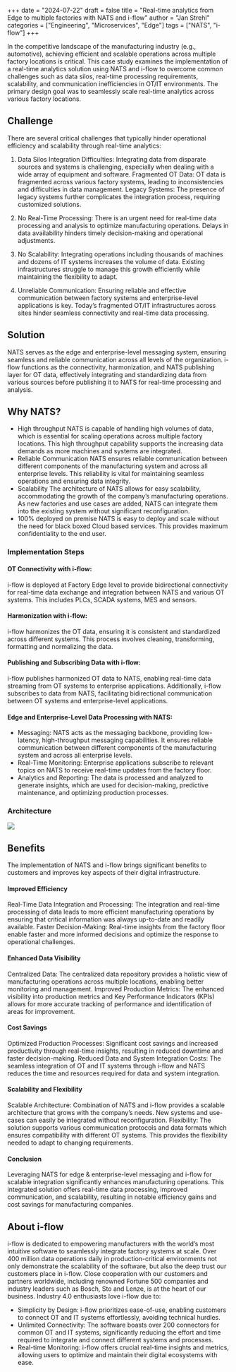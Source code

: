 +++
date = "2024-07-22"
draft = false
title = "Real-time analytics from Edge to multiple factories with NATS and i-flow"
author = "Jan Strehl"
categories = ["Engineering", "Microservices", "Edge"]
tags = ["NATS", "i-flow"]
+++


In the competitive landscape of the manufacturing industry (e.g., automotive), achieving efficient and scalable operations across multiple factory locations is critical. This case study examines the implementation of a real-time analytics solution using NATS and i-flow to overcome common challenges such as data silos, real-time processing requirements, scalability, and communication inefficiencies in OT/IT environments. The primary design goal was to seamlessly scale real-time analytics across various factory locations.


## Challenge
There are several critical challenges that typically hinder operational efficiency and scalability through real-time analytics:

1. Data Silos
Integration Difficulties: Integrating data from disparate sources and systems is challenging, especially when dealing with a wide array of equipment and software.
Fragmented OT Data: OT data is fragmented across various factory systems, leading to inconsistencies and difficulties in data management.
Legacy Systems: The presence of legacy systems further complicates the integration process, requiring customized solutions.

2. No Real-Time Processing: There is an urgent need for real-time data processing and analysis to optimize manufacturing operations. Delays in data availability hinders timely decision-making and operational adjustments.

3. No Scalability: Integrating operations including thousands of machines and dozens of IT systems increases the volume of data. Existing infrastructures struggle to manage this growth efficiently while maintaining the flexibility to adapt.

4. Unreliable Communication: Ensuring reliable and effective communication between factory systems and enterprise-level applications is key. Today’s fragmented OT/IT infrastructures across sites hinder seamless connectivity and real-time data processing.


## Solution
NATS serves as the edge and enterprise-level messaging system, ensuring seamless and reliable communication across all levels of the organization. i-flow functions as the connectivity, harmonization, and NATS publishing layer for OT data, effectively integrating and standardizing data from various sources before publishing it to NATS for real-time processing and analysis.

## Why NATS?
* High throughput
NATS is capable of handling high volumes of data, which is essential for scaling operations across multiple factory locations. This high throughput capability supports the increasing data demands as more machines and systems are integrated.
* Reliable Communication
NATS ensures reliable communication between different components of the manufacturing system and across all enterprise levels. This reliability is vital for maintaining seamless operations and ensuring data integrity.
* Scalability
The architecture of NATS allows for easy scalability, accommodating the growth of the company’s manufacturing operations. As new factories and use cases are added, NATS can integrate them into the existing system without significant reconfiguration.
* 100% deployed on premise
NATS is easy to deploy and scale without the need for black boxed Cloud based services. This provides maximum confidentiality to the end user.

### Implementation Steps
#### OT Connectivity with i-flow: 
i-flow is deployed at Factory Edge level to provide bidirectional connectivity for real-time data exchange and integration between NATS and various OT systems. This includes PLCs, SCADA systems, MES and sensors.
#### Harmonization with i-flow: 
i-flow harmonizes the OT data, ensuring it is consistent and standardized across different systems. This process involves cleaning, transforming, formatting and normalizing the data.
#### Publishing and Subscribing Data with i-flow: 
i-flow publishes harmonized OT data to NATS, enabling real-time data streaming from OT systems to enterprise applications. Additionally, i-flow subscribes to data from NATS, facilitating bidirectional communication between OT systems and enterprise-level applications.
#### Edge and Enterprise-Level Data Processing with NATS:
* Messaging: NATS acts as the messaging backbone, providing low-latency, high-throughput messaging capabilities. It ensures reliable communication between different components of the manufacturing system and across all enterprise levels.
* Real-Time Monitoring: Enterprise applications subscribe to relevant topics on NATS to receive real-time updates from the factory floor.
* Analytics and Reporting: The data is processed and analyzed to generate insights, which are used for decision-making, predictive maintenance, and optimizing production processes.

### Architecture

<img src="/img/blog/i-flow_blog_arch.png">

## Benefits
The implementation of NATS and i-flow brings significant benefits to customers and improves key aspects of their digital infrastructure.

#### Improved Efficiency
Real-Time Data Integration and Processing: The integration and real-time processing of data leads to more efficient manufacturing operations by ensuring that critical information was always up-to-date and readily available.
Faster Decision-Making: Real-time insights from the factory floor enable faster and more informed decisions and optimize the response to operational challenges.

#### Enhanced Data Visibility
Centralized Data: The centralized data repository provides a holistic view of manufacturing operations across multiple locations, enabling better monitoring and management.
Improved Production Metrics: The enhanced visibility into production metrics and Key Performance Indicators (KPIs) allows for more accurate tracking of performance and identification of areas for improvement.

#### Cost Savings
Optimized Production Processes: Significant cost savings and increased productivity through real-time insights, resulting in reduced downtime and faster decision-making.
Reduced Data and System Integration Costs: The seamless integration of OT and IT systems through i-flow and NATS reduces the time and resources required for data and system integration.

#### Scalability and Flexibility
Scalable Architecture: Combination of NATS and i-flow provides a scalable architecture that grows with the company’s needs. New systems and use-cases can easily be integrated without reconfiguration.
Flexibility: The solution supports various communication protocols and data formats which ensures compatibility with different OT systems. This provides the flexibility needed to adapt to changing requirements.

#### Conclusion
Leveraging NATS for edge & enterprise-level messaging and i-flow for scalable integration significantly enhances manufacturing operations. This integrated solution offers real-time data processing, improved communication, and scalability, resulting in notable efficiency gains and cost savings for manufacturing companies.


## About i-flow
i-flow is dedicated to empowering manufacturers with the world’s most intuitive software to seamlessly integrate factory systems at scale. Over 400 million data operations daily in production-critical environments not only demonstrate the scalability of the software, but also the deep trust our customers place in i-flow. Close cooperation with our customers and partners worldwide, including renowned Fortune 500 companies and industry leaders such as Bosch, Sto and Lenze, is at the heart of our business. Industry 4.0 enthusiasts love i-flow due to:

* Simplicity by Design: i-flow prioritizes ease-of-use, enabling customers to connect OT and IT systems effortlessly, avoiding technical hurdles.
* Unlimited Connectivity: The software boasts over 200 connectors for common OT and IT systems, significantly reducing the effort and time required to integrate and connect different systems and processes.
* Real-time Monitoring: i-flow offers crucial real-time insights and metrics, allowing users to optimize and maintain their digital ecosystems with ease.





